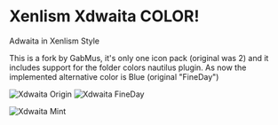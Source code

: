 # Xenlism Xdwaita COLOR!
Adwaita in Xenlism Style    

This is a fork by GabMus, it's only one icon pack (original was 2) and it includes support for the folder colors nautilus plugin. As now the implemented alternative color is Blue (original "FineDay")


![Xdwaita Origin](https://github.com/GabMus/Xdwaita-color/raw/master/Screenshot/Adwaita-xenlism-edition-origin.png)
![Xdwaita FineDay](https://github.com/GabMus/Xdwaita-color/raw/master/Screenshot/Adwaita-xenlism-edition.png)

![Xdwaita Mint](https://github.com/GabMus/Xdwaita-color/raw/master/Screenshot/preview-mint.png)
